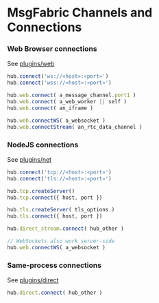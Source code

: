 # MsgFabric Channels and Connections

### Web Browser connections

See [plugins/web](../plugins/web/README.md)

```javascript
hub.connect('ws://«host»:«port»')
hub.connect('wss://«host»:«port»')

hub.web.connect( a_message_channel.port1 )
hub.web.connect( a_web_worker || self )
hub.web.connect( an_iframe )

hub.web.connectWS( a_websocket )
hub.web.connectStream( an_rtc_data_channel )
```


### NodeJS connections

See [plugins/net](../plugins/net/README.md)

```javascript
hub.connect('tcp://«host»:«port»')
hub.connect('tls://«host»:«port»')

hub.tcp.createServer()
hub.tcp.connect({ host, port })

hub.tls.createServer( tls_options )
hub.tls.connect({ host, port })

hub.direct_stream.connect( hub_other )

// WebSockets also work server-side
hub.web.connectWS( a_websocket )
```


### Same-process connections

See [plugins/direct](plugins/net/README.md)

```javascript
hub.direct.connect( hub_other )
```


